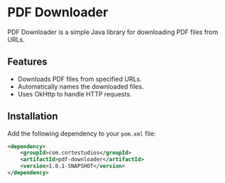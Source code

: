 # PDF Downloader

PDF Downloader is a simple Java library for downloading PDF files from URLs.

## Features

- Downloads PDF files from specified URLs.
- Automatically names the downloaded files.
- Uses OkHttp to handle HTTP requests.

## Installation

Add the following dependency to your `pom.xml` file:

```xml
<dependency>
    <groupId>com.cortestudios</groupId>
    <artifactId>pdf-downloader</artifactId>
    <version>1.0.1-SNAPSHOT</version>
</dependency>